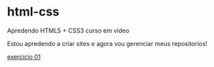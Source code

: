 # html-css
 <p>Apredendo HTML5 + CSS3 curso em video</p>
<p>Estou apredendo a criar sites e agora vou gerenciar meus repositorios!</p>
<a href="https://maksuelzzz.github.io/html-css/exercicios/ex001/index.html">exercicio 01</a>